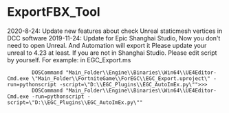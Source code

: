 # ExportFBX_Tool
2020-8-24: Update new features about check Unreal staticmesh vertices in DCC software 
2019-11-24: Update for Epic Shanghai Studio, Now you don't need to open Unreal. And Automation will export it
            Please update your unreal to 4.23 at least.
            If you are not in Shanghai Studio. Please edit script by yourself.
            For example:  in EGC_Export.ms
            
            DOSCommand "Main_Folder\\Engine\\Binaries\\Win64\\UE4Editor-Cmd.exe \"Main_Folder\\FortniteGame\\ForEGC\\EGC_Export.uproject\" -run=pythonscript -script=\"D:\\EGC_Plugins\\EGC_AutoImEx.py\"">>>
            DOSCommand "Main_Folder\\Engine\\Binaries\\Win64\\UE4Editor-Cmd.exe -run=pythonscript -script=\"D:\\EGC_Plugins\\EGC_AutoImEx.py\""
